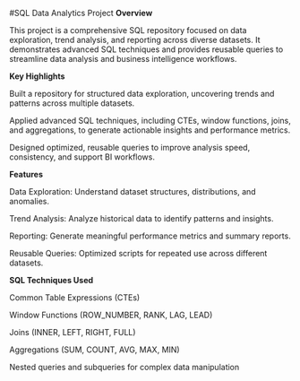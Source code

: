 #SQL Data Analytics Project
**Overview**

This project is a comprehensive SQL repository focused on data exploration, trend analysis, and reporting across diverse datasets. It demonstrates advanced SQL techniques and provides reusable queries to streamline data analysis and business intelligence workflows.

**Key Highlights**

Built a repository for structured data exploration, uncovering trends and patterns across multiple datasets.

Applied advanced SQL techniques, including CTEs, window functions, joins, and aggregations, to generate actionable insights and performance metrics.

Designed optimized, reusable queries to improve analysis speed, consistency, and support BI workflows.

**Features**

Data Exploration: Understand dataset structures, distributions, and anomalies.

Trend Analysis: Analyze historical data to identify patterns and insights.

Reporting: Generate meaningful performance metrics and summary reports.

Reusable Queries: Optimized scripts for repeated use across different datasets.

**SQL Techniques Used**

Common Table Expressions (CTEs)

Window Functions (ROW_NUMBER, RANK, LAG, LEAD)

Joins (INNER, LEFT, RIGHT, FULL)

Aggregations (SUM, COUNT, AVG, MAX, MIN)

Nested queries and subqueries for complex data manipulation